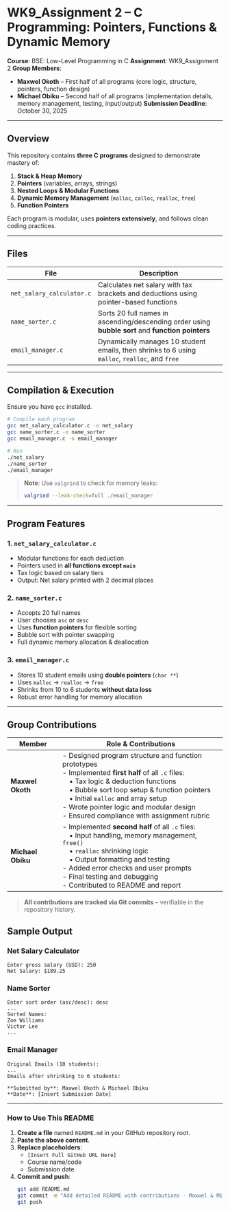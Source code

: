 # WK9_Assignment 2 – C Programming: Pointers, Functions & Dynamic Memory

**Course**: BSE: Low-Level Programming in C
**Assignment**: WK9_Assignment 2
**Group Members**:
- **Maxwel Okoth** – First half of all programs (core logic, structure, pointers, function design)
- **Michael Obiku** – Second half of all programs (implementation details, memory management, testing, input/output)
**Submission Deadline**: October 30, 2025

---

## Overview

This repository contains **three C programs** designed to demonstrate mastery of:

1. **Stack & Heap Memory**
2. **Pointers** (variables, arrays, strings)
3. **Nested Loops & Modular Functions**
4. **Dynamic Memory Management** (`malloc`, `calloc`, `realloc`, `free`)
5. **Function Pointers**

Each program is modular, uses **pointers extensively**, and follows clean coding practices.

---

## Files

| File | Description |
|------|-----------|
| `net_salary_calculator.c` | Calculates net salary with tax brackets and deductions using pointer-based functions |
| `name_sorter.c` | Sorts 20 full names in ascending/descending order using **bubble sort** and **function pointers** |
| `email_manager.c` | Dynamically manages 10 student emails, then shrinks to 6 using `malloc`, `realloc`, and `free` |

---

## Compilation & Execution

Ensure you have `gcc` installed.

```bash
# Compile each program
gcc net_salary_calculator.c -o net_salary
gcc name_sorter.c -o name_sorter
gcc email_manager.c -o email_manager

# Run
./net_salary
./name_sorter
./email_manager
```

> **Note**: Use `valgrind` to check for memory leaks:
> ```bash
> valgrind --leak-check=full ./email_manager
> ```

---

## Program Features

### 1. `net_salary_calculator.c`
- Modular functions for each deduction
- Pointers used in **all functions except `main`**
- Tax logic based on salary tiers
- Output: Net salary printed with 2 decimal places

### 2. `name_sorter.c`
- Accepts 20 full names
- User chooses `asc` or `desc`
- Uses **function pointers** for flexible sorting
- Bubble sort with pointer swapping
- Full dynamic memory allocation & deallocation

### 3. `email_manager.c`
- Stores 10 student emails using **double pointers** (`char **`)
- Uses `malloc` → `realloc` → `free`
- Shrinks from 10 to 6 students **without data loss**
- Robust error handling for memory allocation

---

## Group Contributions

| Member | Role & Contributions |
|-------|------------------------|
| **Maxwel Okoth** | - Designed program structure and function prototypes<br>- Implemented **first half** of all `.c` files:<br> • Tax logic & deduction functions<br> • Bubble sort loop setup & function pointers<br> • Initial `malloc` and array setup<br>- Wrote pointer logic and modular design<br>- Ensured compliance with assignment rubric |
| **Michael Obiku** | - Implemented **second half** of all `.c` files:<br> • Input handling, memory management, `free()`<br> • `realloc` shrinking logic<br> • Output formatting and testing<br>- Added error checks and user prompts<br>- Final testing and debugging<br>- Contributed to README and report |

> **All contributions are tracked via Git commits** – verifiable in the repository history.

## Sample Output

### Net Salary Calculator
```
Enter gross salary (USD): 250
Net Salary: $189.25
```

### Name Sorter
```
Enter sort order (asc/desc): desc
...
Sorted Names:
Zoe Williams
Victor Lee
...
```

### Email Manager
```
Original Emails (10 students):
...
Emails after shrinking to 6 students:

**Submitted by**: Maxwel Okoth & Michael Obiku
**Date**: [Insert Submission Date]
```

---

### How to Use This README

1. **Create a file** named `README.md` in your GitHub repository root.
2. **Paste the above content**.
3. **Replace placeholders**:
   - `[Insert Full GitHub URL Here]`
   - Course name/code
   - Submission date
4. **Commit and push**:
   ```bash
   git add README.md
   git commit -m "Add detailed README with contributions - Maxwel & Michael"
   git push
   ```
